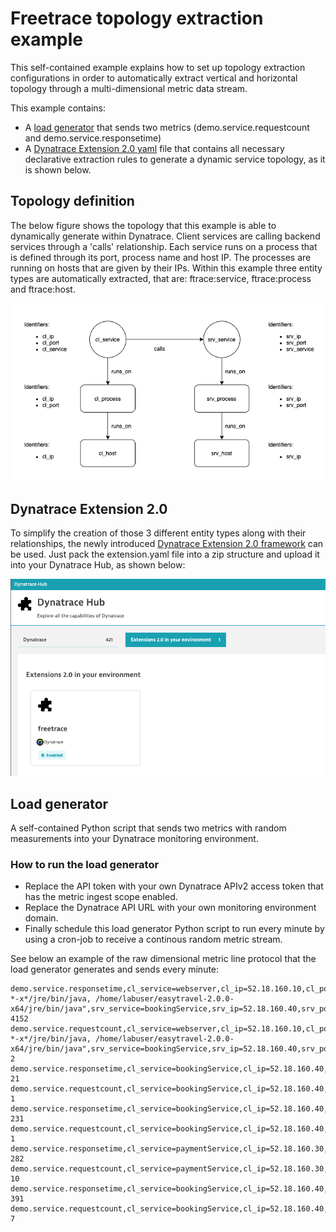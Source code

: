 # Freetrace topology extraction example

This self-contained example explains how to set up topology extraction configurations in order to automatically extract vertical and horizontal topology 
through a multi-dimensional metric data stream.

This example contains:
- A [load generator](freetrace-demo-datagenerator.py) that sends two metrics (demo.service.requestcount and demo.service.responsetime)
- A [Dynatrace Extension 2.0 yaml](extension.yaml) file that contains all necessary declarative extraction rules to generate a dynamic service topology, as it is shown below. 

## Topology definition

The below figure shows the topology that this example is able to dynamically generate within Dynatrace. Client services are calling backend services through a 'calls' relationship. Each service runs on a process that is defined through its port, process name and host IP. The processes are running on hosts that are given by their IPs. 
Within this example three entity types are automatically extracted, that are: ftrace:service, ftrace:process and ftrace:host.

![Topology](topology.png)

## Dynatrace Extension 2.0

To simplify the creation of those 3 different entity types along with their relationships, the newly introduced [Dynatrace Extension 2.0 framework](https://www.dynatrace.com/support/help/extend-dynatrace/extensions20/) can be used.
Just pack the extension.yaml file into a zip structure and upload it into your Dynatrace Hub, as shown below:

![Hub](dynatrace_hub.png)

## Load generator

A self-contained Python script that sends two metrics with random measurements into your Dynatrace monitoring environment. 

### How to run the load generator

- Replace the API token with your own Dynatrace APIv2 access token that has the metric ingest scope enabled.
- Replace the Dynatrace API URL with your own monitoring environment domain. 
- Finally schedule this load generator Python script to run every minute by using a cron-job to receive a continous random metric stream.

See below an example of the raw dimensional metric line protocol that the load generator generates and sends every minute:

```text
demo.service.responsetime,cl_service=webserver,cl_ip=52.18.160.10,cl_port=80,cl_tech=tomcat,cl_processname=tomcat.exe,cl_jar=com.dynatrace.easytravel.pluginservice.jar,cl_path="/home/labuser/easytravel-*-x*/jre/bin/java, /home/labuser/easytravel-2.0.0-x64/jre/bin/java",srv_service=bookingService,srv_ip=52.18.160.40,srv_port=8000,srv_tech=java,srv_processname=java,response_code=200 4152
demo.service.requestcount,cl_service=webserver,cl_ip=52.18.160.10,cl_port=80,cl_tech=tomcat,cl_processname=tomcat.exe,cl_jar=com.dynatrace.easytravel.pluginservice.jar,cl_path="/home/labuser/easytravel-*-x*/jre/bin/java, /home/labuser/easytravel-2.0.0-x64/jre/bin/java",srv_service=bookingService,srv_ip=52.18.160.40,srv_port=8000,srv_tech=java,srv_processname=java,response_code=200 2
demo.service.responsetime,cl_service=bookingService,cl_ip=52.18.160.40,cl_port=8000,cl_tech=java,cl_processname=java,srv_service=authenticationService,srv_ip=52.18.160.20,srv_port=8080,srv_tech=jetty,srv_processname=java,response_code=200 21
demo.service.requestcount,cl_service=bookingService,cl_ip=52.18.160.40,cl_port=8000,cl_tech=java,cl_processname=java,srv_service=authenticationService,srv_ip=52.18.160.20,srv_port=8080,srv_tech=jetty,srv_processname=java,response_code=200 1
demo.service.responsetime,cl_service=bookingService,cl_ip=52.18.160.40,cl_port=8000,cl_tech=java,cl_processname=java,srv_service=paymentService,srv_ip=52.18.160.30,srv_port=9000,srv_tech=golang,srv_processname=payment.exe,response_code=200 231
demo.service.requestcount,cl_service=bookingService,cl_ip=52.18.160.40,cl_port=8000,cl_tech=java,cl_processname=java,srv_service=paymentService,srv_ip=52.18.160.30,srv_port=9000,srv_tech=golang,srv_processname=payment.exe,response_code=200 1
demo.service.responsetime,cl_service=paymentService,cl_ip=52.18.160.30,cl_port=9000,cl_tech=golang,cl_processname=payment.exe,srv_service=databaseService,srv_ip=52.18.160.50,srv_port=7000,srv_tech=oracle,srv_processname=oracle.exe,response_code=200 282
demo.service.requestcount,cl_service=paymentService,cl_ip=52.18.160.30,cl_port=9000,cl_tech=golang,cl_processname=payment.exe,srv_service=databaseService,srv_ip=52.18.160.50,srv_port=7000,srv_tech=oracle,srv_processname=oracle.exe,response_code=200 10
demo.service.responsetime,cl_service=bookingService,cl_ip=52.18.160.40,cl_port=8000,cl_tech=java,cl_processname=java,srv_service=databaseService,srv_ip=52.18.160.51,srv_port=7000,srv_tech=oracle,srv_processname=oracle.exe,response_code=200 391
demo.service.requestcount,cl_service=bookingService,cl_ip=52.18.160.40,cl_port=8000,cl_tech=java,cl_processname=java,srv_service=databaseService,srv_ip=52.18.160.51,srv_port=7000,srv_tech=oracle,srv_processname=oracle.exe,response_code=200 7
```
